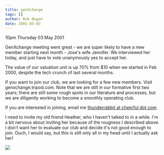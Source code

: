 ```yaml
---
title: genXchange
tags: []
author: Rob Nugen
date: 2001-05-03
---
```


<p class=date>10pm Thursday 03 May 2001</p>

<p>GenXchange meeting went great - we are super likely
to have a new member starting next month - Jose's wife
Jennifer.  We interviewed her today, and just have to
vote unanymously yes to accept her.</p>

<p>The value of our valuation unit is up 70% from $10
when we started in  Feb 2000,  despite the tech 
crunch of last several months.</p>

<p>If you want to join our club, we are looking for a
few new members.  Visit genxchange.tripod.com.    Note
that we are still in our formative first two years;
there are still some rough spots in our literature and
processes, but we are diligently working to become a
smoothly operating club.</p>

<p>If  you are interested in joining, email me <a
href='mailto:thunderrabbitATcheerfulDOTcom'>thunderrabbit
at cheerful dot com</a>.</p>

<p>I need to invite  my old friend Heather, who I
haven't talked to in a while.  I'm a bit nervous about
inviting her because of the rougness I described
above.  I don't want her to evaluate  our club and
decide it's not good enough to join.  Ouch, I would
say, but this is still only all in my head until I
actually ask her!</p>

<p><img src="/images/rob/wL-ROB.gif"/></p>
